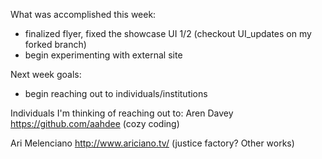 What was accomplished this week:
- finalized flyer, fixed the showcase UI 1/2 (checkout UI_updates on my forked branch)
- begin experimenting with external site

Next week goals:
- begin reaching out to individuals/institutions

Individuals I'm thinking of reaching out to:
Aren Davey
https://github.com/aahdee (cozy coding)

Ari Melenciano
http://www.ariciano.tv/ (justice factory? Other works)